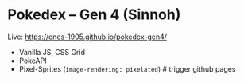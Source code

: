 # Pokedex – Gen 4 (Sinnoh)
Live: https://enes-1905.github.io/pokedex-gen4/

- Vanilla JS, CSS Grid
- PokeAPI
- Pixel-Sprites (`image-rendering: pixelated`)
#   t r i g g e r   g i t h u b   p a g e s  
 